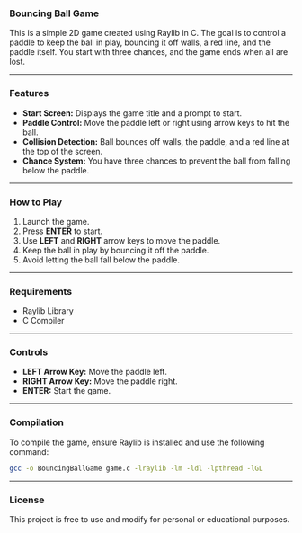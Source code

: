 ### Bouncing Ball Game  

This is a simple 2D game created using Raylib in C. The goal is to control a paddle to keep the ball in play, bouncing it off walls, a red line, and the paddle itself. You start with three chances, and the game ends when all are lost.  

---

### Features  
- **Start Screen:** Displays the game title and a prompt to start.  
- **Paddle Control:** Move the paddle left or right using arrow keys to hit the ball.  
- **Collision Detection:** Ball bounces off walls, the paddle, and a red line at the top of the screen.  
- **Chance System:** You have three chances to prevent the ball from falling below the paddle.  

---

### How to Play  
1. Launch the game.  
2. Press **ENTER** to start.  
3. Use **LEFT** and **RIGHT** arrow keys to move the paddle.  
4. Keep the ball in play by bouncing it off the paddle.  
5. Avoid letting the ball fall below the paddle.  

---

### Requirements  
- Raylib Library  
- C Compiler  

---

### Controls  
- **LEFT Arrow Key:** Move the paddle left.  
- **RIGHT Arrow Key:** Move the paddle right.  
- **ENTER:** Start the game.  

---

### Compilation  
To compile the game, ensure Raylib is installed and use the following command:  
```bash  
gcc -o BouncingBallGame game.c -lraylib -lm -ldl -lpthread -lGL  
```  

---

### License  
This project is free to use and modify for personal or educational purposes.
